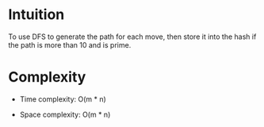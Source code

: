 # Intuition
<!-- Describe your first thoughts on how to solve this problem. -->
To use DFS to generate the path for each move, then store it into the hash if the path is more than 10 and is prime.

# Complexity
- Time complexity:
O(m * n)

- Space complexity:
O(m * n)